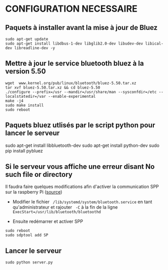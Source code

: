 # CONFIGURATION NECESSAIRE

## Paquets à installer avant la mise à jour de Bluez
```
sudo apt-get update
sudo apt-get install libdbus-1-dev libglib2.0-dev libudev-dev libical-dev libreadline-dev -y
```

## Mettre à jour le service bluetooth bluez à la version 5.50

```
wget  www.kernel.org/pub/linux/bluetooth/bluez-5.50.tar.xz
tar xvf bluez-5.50.tar.xz && cd bluez-5.50
./configure --prefix=/usr --mandir=/usr/share/man --sysconfdir=/etc --localstatedir=/var --enable-experimental 
make -j4
sudo make install
sudo reboot
```

## Paquets bluez utlisés par le script python pour lancer le serveur

sudo apt-get install libbluetooth-dev
sudo apt-get install  python-dev
sudo pip install pybluez


## Si le serveur vous affiche une erreur disant **No such file or directory** 
Il faudra faire quelques modifications afin d'activer la communication SPP sur la raspberry Pi ([source](https://www.raspberrypi.org/forums/viewtopic.php?t=133263&p=887944))
+ Modifier le fichier 
` /lib/systemd/system/bluetooth.service` en tant qu'administrateur et rajouter ` -C` à la fin de la ligne `ExecStart=/usr/lib/bluetooth/bluetoothd`

+ Ensuite redémarrer et activer SPP
```
sudo reboot
sudo sdptool add SP
```
## Lancer le serveur

`sudo python server.py`